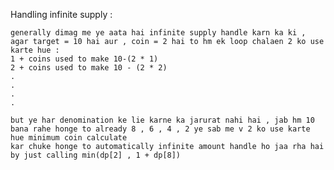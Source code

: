 ​Handling infinite supply :

    generally dimag me ye aata hai infinite supply handle karn ka ki , agar target = 10 hai aur , coin = 2 hai to hm ek loop chalaen 2 ko use karte hue :
    1 + coins used to make 10-(2 * 1)
    2 + coins used to make 10 - (2 * 2)
    .
    .
    .
    .
    
    but ye har denomination ke lie karne ka jarurat nahi hai , jab hm 10 bana rahe honge to already 8 , 6 , 4 , 2 ye sab me v 2 ko use karte hue minimum coin calculate
    kar chuke honge to automatically infinite amount handle ho jaa rha hai by just calling min(dp[2] , 1 + dp[8])
    
    
